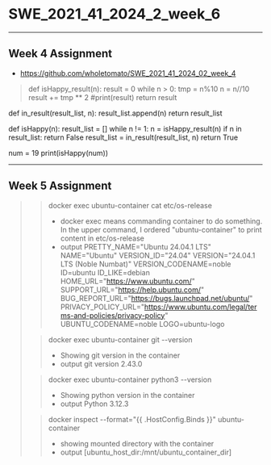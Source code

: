 # SWE_2021_41_2024_2_week_6
---
## Week 4 Assignment
* https://github.com/wholetomato/SWE_2021_41_2024_02_week_4
> def isHappy_result(n):
  result = 0
  while n > 0:
    tmp = n%10
    n = n//10
    result += tmp ** 2
  #print(result)
  return result

def in_result(result_list, n):
  result_list.append(n)
  return result_list

def isHappy(n):
  result_list = []
  while n != 1:
    n = isHappy_result(n)
    if n in result_list:
      return False
    result_list = in_result(result_list, n)
  return True

num = 19
print(isHappy(num))

---
## Week 5 Assignment

>
>> docker exec ubuntu-container cat etc/os-release
>> * docker exec <my container> means commanding container to do something. In the upper command, I ordered "ubuntu-container" to print content in etc/os-release
>> * output
PRETTY_NAME="Ubuntu 24.04.1 LTS"
NAME="Ubuntu"
VERSION_ID="24.04"
VERSION="24.04.1 LTS (Noble Numbat)"
VERSION_CODENAME=noble
ID=ubuntu
ID_LIKE=debian
HOME_URL="https://www.ubuntu.com/"
SUPPORT_URL="https://help.ubuntu.com/"
BUG_REPORT_URL="https://bugs.launchpad.net/ubuntu/"
PRIVACY_POLICY_URL="https://www.ubuntu.com/legal/terms-and-policies/privacy-policy"
UBUNTU_CODENAME=noble
LOGO=ubuntu-logo
>
>> docker exec ubuntu-container git --version
>> * Showing git version in the container
>> * output
git version 2.43.0
>
>> docker exec ubuntu-container python3 --version
>> * Showing python version in the container
>> * output
Python 3.12.3
>
>> docker inspect --format="{{ .HostConfig.Binds }}" ubuntu-container
>> * showing mounted directory with the container
>> * output
[ubuntu_host_dir:/mnt/ubuntu_container_dir]
